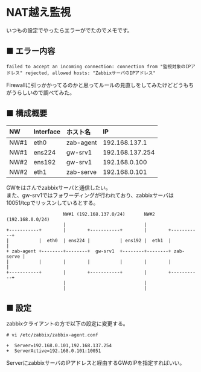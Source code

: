 # NAT越え監視
いつもの設定でやったらエラーがでたのでメモです。
## ■ エラー内容
```
failed to accept an incoming connection: connection from "監視対象のIPアドレス" rejected, allowed hosts: "ZabbixサーバのIPアドレス"
```
Firewallに引っかかってるのかと思ってルールの見直しをしてみたけどどうもちがうらしいので調べてみた。


## ■ 構成概要
|NW|Interface|ホスト名|IP|
|:---|:---|:---|:---|
|NW#1|eth0|zab-agent|192.168.137.1|
|NW#1|ens224|gw-srv1|192.168.137.254|
|NW#2|ens192|gw-srv1|192.168.0.100|
|NW#2|eth1|zab-serve|192.168.0.101|

GWをはさんでzabbixサーバと通信したい。  
また、gw-srv1ではフォワーディングが行われており、zabbixサーバは10051/tcpでリッスンしているとする。
```
                     NW#1 (192.168.137.0/24)       NW#2 (192.168.0.0/24)
                     |                             |
+-----------+        |        +-----------+        |        +-----------+
|           |  eth0  | ens224 |           | ens192 |  eth1  |           |
+ zab-agent +--------+--------+  gw-srv1  +--------+--------+ zab-serve |
|           |        |        |           |        |        |           |
+-----------+        |        +-----------+        |        +-----------+
                     |                             |
                     |                             |
```
## ■ 設定
zabbixクライアントの方で以下の設定に変更する。
```
# vi /etc/zabbix/zabbix-agent.conf
```
```
+  Server=192.168.0.101,192.168.137.254
+  ServerActive=192.168.0.101:10051
```
ServerにzabbixサーバのIPアドレスと経由するGWのIPを指定すればいい。

